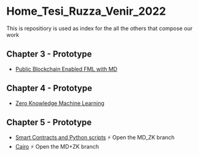 # Home_Tesi_Ruzza_Venir_2022
This is repositiory is used as index for the all the others that compose our work

## Chapter 3 - Prototype
- [Public Blockchain Enabled FML with MD](https://github.com/EdoardoV97/federated_ML/tree/master)

## Chapter 4 - Prototype
- [Zero Knowledge Machine Learning](https://github.com/EdoardoV97/ZK/tree/master)

## Chapter 5 - Prototype
- [Smart Contracts and Python scripts](https://github.com/EdoardoV97/federated_ML) ⚡ Open the MD_ZK branch
- [Cairo](https://github.com/EdoardoV97/ZK/tree/MD+ZK) ⚡ Open the MD+ZK branch

<!--
## Fee satisfiability - Z3 Python script
- TODO

## Testing blockchains
- TODO

## CIFAR10 and MNIST tests
- TODO
-->
